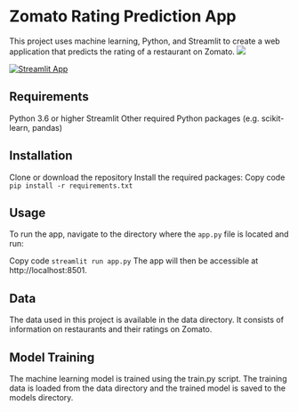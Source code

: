 # Zomato Rating Prediction App
This project uses machine learning, Python, and Streamlit to create a web application that predicts the rating of a restaurant on Zomato.
![](https://github.com/Ag994/zomato-streamlit-Rating--Predtiction/blob/main/Streamlit%20-%20Google%20Chrome%202023-01-05%2005-14-23.gif)

[![Streamlit App](https://static.streamlit.io/badges/streamlit_badge_black_white.svg)](https://ag994-zomato-streamlit-app-wu7cyk.streamlit.app/)


## Requirements
Python 3.6 or higher
Streamlit
Other required Python packages (e.g. scikit-learn, pandas)
## Installation
Clone or download the repository
Install the required packages:
Copy code
```pip install -r requirements.txt```
## Usage
To run the app, navigate to the directory where the ```app.py``` file is located and run:

Copy code
```streamlit run app.py```
The app will then be accessible at http://localhost:8501.

## Data
The data used in this project is available in the data directory. It consists of information on restaurants and their ratings on Zomato.

## Model Training
The machine learning model is trained using the train.py script. The training data is loaded from the data directory and the trained model is saved to the models directory.


